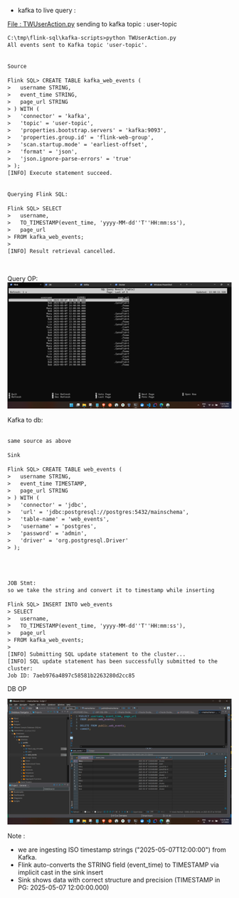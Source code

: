 - kafka to live query :

[File : TWUserAction.py](./kafka-scripts/TWUserAction.py)
sending to kafka topic : user-topic


```
C:\tmp\flink-sql\kafka-scripts>python TWUserAction.py
All events sent to Kafka topic 'user-topic'.


Source

Flink SQL> CREATE TABLE kafka_web_events (
>   username STRING,
>   event_time STRING,
>   page_url STRING
> ) WITH (
>   'connector' = 'kafka',
>   'topic' = 'user-topic',
>   'properties.bootstrap.servers' = 'kafka:9093',
>   'properties.group.id' = 'flink-web-group',
>   'scan.startup.mode' = 'earliest-offset',
>   'format' = 'json',
>   'json.ignore-parse-errors' = 'true'
> );
[INFO] Execute statement succeed.


Querying Flink SQL:

Flink SQL> SELECT
>   username,
>   TO_TIMESTAMP(event_time, 'yyyy-MM-dd''T''HH:mm:ss'),
>   page_url
> FROM kafka_web_events;
>
[INFO] Result retrieval cancelled.



```



Query OP:
![alt text](images/queryOP.png)

Kafka to db:




```

same source as above

Sink 

Flink SQL> CREATE TABLE web_events (
>   username STRING,
>   event_time TIMESTAMP,
>   page_url STRING
> ) WITH (
>   'connector' = 'jdbc',
>   'url' = 'jdbc:postgresql://postgres:5432/mainschema',
>   'table-name' = 'web_events',
>   'username' = 'postgres',
>   'password' = 'admin',
>   'driver' = 'org.postgresql.Driver'
> );




JOB Stmt:
so we take the string and convert it to timestamp while inserting

Flink SQL> INSERT INTO web_events
> SELECT
>   username,
>   TO_TIMESTAMP(event_time, 'yyyy-MM-dd''T''HH:mm:ss'),
>   page_url
> FROM kafka_web_events;
>
[INFO] Submitting SQL update statement to the cluster...
[INFO] SQL update statement has been successfully submitted to the cluster:
Job ID: 7aeb976a4897c58581b2263280d2cc85

```



DB OP

![alt text](images/DBOP.png)


Note :

- we are ingesting ISO timestamp strings ("2025-05-07T12:00:00") from Kafka.
- Flink auto-converts the STRING field (event_time) to TIMESTAMP via implicit cast in the sink insert
- Sink shows data with correct structure and precision (TIMESTAMP in PG: 2025-05-07 12:00:00.000)